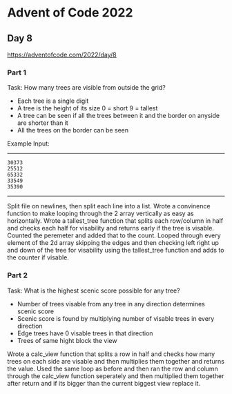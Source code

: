 # Advent of Code 2022
## Day 8
https://adventofcode.com/2022/day/8


### Part 1
Task: How many trees are visible from outside the grid?

- Each tree is a single digit  
- A tree is the height of its size 0 = short 9 = tallest
- A tree can be seen if all the trees between it and the border on anyside are shorter than it  
- All the trees on the border can be seen  


Example Input:

---
```
30373
25512
65332
33549
35390
```
---


Split file on newlines, then split each line into a list. Wrote a convinence function to make looping through the 2 array vertically as easy as horizontally. Wrote a tallest_tree function that splits each row/column in half and checks each half for visability and returns early if the tree is visable. Counted the peremeter and added that to the count. Looped through every element of the 2d array skipping the edges and then checking left right up and down of the tree for visability using the tallest_tree function and adds to the counter if visable.


### Part 2
Task: What is the highest scenic score possible for any tree?

- Number of trees visable from any tree in any direction determines scenic score  
- Scenic score is found by multiplying number of visable trees in every direction
- Edge trees have 0 visable trees in that direction  
- Trees of same hight block the view  

Wrote a calc_view function that splits a row in half and checks how many trees on each side are visable and then multiplies them together and returns the value. Used the same loop as before and then ran the row and column through the calc_view function seperately and then multiplied them together after return and if its bigger than the current biggest view replace it.
